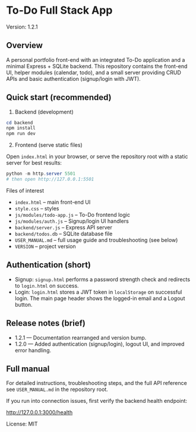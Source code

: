 # To-Do Full Stack App

Version: 1.2.1

Overview
--------
A personal portfolio front-end with an integrated To-Do application and a minimal Express + SQLite backend. This repository contains the front-end UI, helper modules (calendar, todo), and a small server providing CRUD APIs and basic authentication (signup/login with JWT).

Quick start (recommended)
-------------------------
1) Backend (development)

```powershell
cd backend
npm install
npm run dev
```

2) Frontend (serve static files)

Open `index.html` in your browser, or serve the repository root with a static server for best results:

```powershell
python -m http.server 5501
# then open http://127.0.0.1:5501
```

Files of interest
- `index.html` – main front-end UI
- `style.css` – styles
- `js/modules/todo-app.js` – To-Do frontend logic
- `js/modules/auth.js` – Signup/login UI handlers
- `backend/server.js` – Express API server
- `backend/todos.db` – SQLite database file
- `USER_MANUAL.md` – full usage guide and troubleshooting (see below)
- `VERSION` – project version

Authentication (short)
----------------------
- Signup: `signup.html` performs a password strength check and redirects to `login.html` on success.
- Login: `login.html` stores a JWT token in `localStorage` on successful login. The main page header shows the logged-in email and a Logout button.

Release notes (brief)
---------------------
- 1.2.1 — Documentation rearranged and version bump.
- 1.2.0 — Added authentication (signup/login), logout UI, and improved error handling.

Full manual
-----------
For detailed instructions, troubleshooting steps, and the full API reference see `USER_MANUAL.md` in the repository root.

If you run into connection issues, first verify the backend health endpoint:

http://127.0.0.1:3000/health

License: MIT
